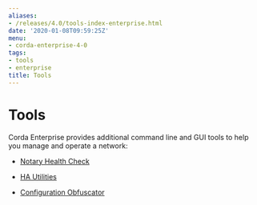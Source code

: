 ```yaml
---
aliases:
- /releases/4.0/tools-index-enterprise.html
date: '2020-01-08T09:59:25Z'
menu:
- corda-enterprise-4-0
tags:
- tools
- enterprise
title: Tools
---
```



# Tools

Corda Enterprise provides additional command line and GUI tools to help you manage and operate a network:


* [Notary Health Check](notary-healthcheck.md)

* [HA Utilities](ha-utilities.md)

* [Configuration Obfuscator](tools-config-obfuscator.md)



